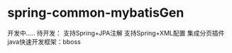 spring-common-mybatisGen
========================
开发中.....
待开发：
	支持Spring+JPA注解
	支持Spring+XML配置
	集成分页插件
java快速开发框架：bboss